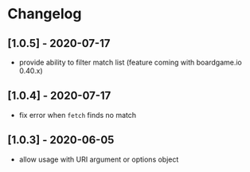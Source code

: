 # Changelog

## [1.0.5] - 2020-07-17

- provide ability to filter match list (feature coming with boardgame.io 0.40.x)

## [1.0.4] - 2020-07-17

- fix error when `fetch` finds no match

## [1.0.3] - 2020-06-05

- allow usage with URI argument or options object